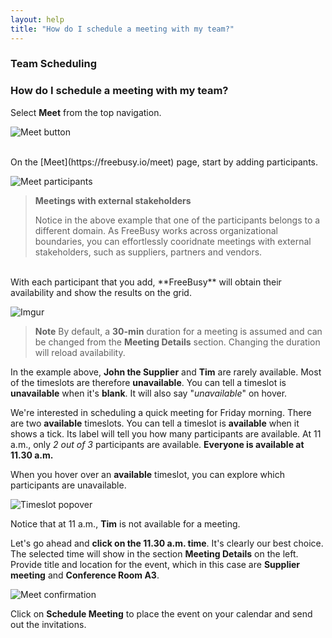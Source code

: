 ```yaml
---
layout: help
title: "How do I schedule a meeting with my team?"
---
```


### **Team Scheduling**

### How do I schedule a meeting with my team?

Select **Meet** from the top navigation.

![Meet button](http://i.imgur.com/KMRUYQb.png)

<br>
On the [Meet](https://freebusy.io/meet) page, start by adding participants.

![Meet participants](http://i.imgur.com/03dc0wl.png)

> **Meetings with external stakeholders**
> 
> Notice in the above example that one of the participants belongs to a different domain.
> As FreeBusy works across organizational boundaries, you can effortlessly cooridnate meetings with external stakeholders, such as suppliers, partners and vendors.

<br>
With each participant that you add, **FreeBusy** will obtain their availability and show the results on the grid.

![Imgur](http://i.imgur.com/USCvTP6.png)

> **Note**
> By default, a **30-min** duration for a meeting is assumed and can be changed from the **Meeting Details** section.
> Changing the duration will reload availability.

In the example above, **John the Supplier** and **Tim** are rarely available.
Most of the timeslots are therefore **unavailable**.
You can tell a timeslot is **unavailable** when it's **blank**. It will also say "*unavailable*" on hover.

We're interested in scheduling a quick meeting for Friday morning. There are two **available** timeslots.
You can tell a timeslot is **available** when it shows a tick. Its label will tell you how many participants are available.
At 11 a.m., only *2 out of 3* participants are available. **Everyone is available at 11.30 a.m.**

When you hover over an **available** timeslot, you can explore which participants are unavailable.

![Timeslot popover](http://i.imgur.com/pz84JQX.png)

Notice that at 11 a.m., **Tim** is not available for a meeting.

Let's go ahead and **click on the 11.30 a.m. time**. It's clearly our best choice.
The selected time will show in the section **Meeting Details** on the left.
Provide title and location for the event, which in this case are **Supplier meeting** and **Conference Room A3**.

![Meet confirmation](http://i.imgur.com/rTtj7gw.png)

Click on **Schedule Meeting** to place the event on your calendar and send out the invitations.